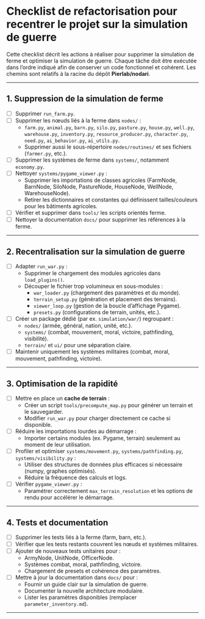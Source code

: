 # Checklist de refactorisation pour recentrer le projet sur la simulation de guerre

Cette checklist décrit les actions à réaliser pour supprimer la simulation de ferme et optimiser la simulation de guerre. Chaque tâche doit être exécutée dans l’ordre indiqué afin de conserver un code fonctionnel et cohérent. Les chemins sont relatifs à la racine du dépôt **Pierlab/nodari**.

---

## 1. Suppression de la simulation de ferme

- [ ] Supprimer `run_farm.py`.
- [ ] Supprimer les nœuds liés à la ferme dans `nodes/` :
  - `farm.py`, `animal.py`, `barn.py`, `silo.py`, `pasture.py`, `house.py`, `well.py`, `warehouse.py`, `inventory.py`, `resource_producer.py`, `character.py`, `need.py`, `ai_behavior.py`, `ai_utils.py`.
  - Supprimer aussi le sous-répertoire `nodes/routines/` et ses fichiers (`farmer.py`, etc.).
- [ ] Supprimer les systèmes de ferme dans `systems/`, notamment `economy.py`.
- [ ] Nettoyer `systems/pygame_viewer.py` :
  - Supprimer les importations de classes agricoles (FarmNode, BarnNode, SiloNode, PastureNode, HouseNode, WellNode, WarehouseNode).
  - Retirer les dictionnaires et constantes qui définissent tailles/couleurs pour les bâtiments agricoles.
- [ ] Vérifier et supprimer dans `tools/` les scripts orientés ferme.
- [ ] Nettoyer la documentation `docs/` pour supprimer les références à la ferme.

---

## 2. Recentralisation sur la simulation de guerre

- [ ] Adapter `run_war.py` :
  - Supprimer le chargement des modules agricoles dans `load_plugins()`.
  - Découper le fichier trop volumineux en sous-modules :
    - `war_loader.py` (chargement des paramètres et du monde).
    - `terrain_setup.py` (génération et placement des terrains).
    - `viewer_loop.py` (gestion de la boucle d’affichage Pygame).
    - `presets.py` (configurations de terrain, unités, etc.).
- [ ] Créer un package dédié (par ex. `simulation/war/`) regroupant :
  - `nodes/` (armée, général, nation, unité, etc.).
  - `systems/` (combat, mouvement, moral, victoire, pathfinding, visibilité).
  - `terrain/` et `ui/` pour une séparation claire.
- [ ] Maintenir uniquement les systèmes militaires (combat, moral, mouvement, pathfinding, victoire).

---

## 3. Optimisation de la rapidité

- [ ] Mettre en place un **cache de terrain** :
  - Créer un script `tools/precompute_map.py` pour générer un terrain et le sauvegarder.
  - Modifier `run_war.py` pour charger directement ce cache si disponible.
- [ ] Réduire les importations lourdes au démarrage :
  - Importer certains modules (ex. Pygame, terrain) seulement au moment de leur utilisation.
- [ ] Profiler et optimiser `systems/movement.py`, `systems/pathfinding.py`, `systems/visibility.py` :
  - Utiliser des structures de données plus efficaces si nécessaire (numpy, graphes optimisés).
  - Réduire la fréquence des calculs et logs.
- [ ] Vérifier `pygame_viewer.py` :
  - Paramétrer correctement `max_terrain_resolution` et les options de rendu pour accélérer le démarrage.

---

## 4. Tests et documentation

- [ ] Supprimer les tests liés à la ferme (farm, barn, etc.).
- [ ] Vérifier que les tests restants couvrent les nœuds et systèmes militaires.
- [ ] Ajouter de nouveaux tests unitaires pour :
  - ArmyNode, UnitNode, OfficerNode.
  - Systèmes combat, moral, pathfinding, victoire.
  - Chargement de presets et cohérence des paramètres.
- [ ] Mettre à jour la documentation dans `docs/` pour :
  - Fournir un guide clair sur la simulation de guerre.
  - Documenter la nouvelle architecture modulaire.
  - Lister les paramètres disponibles (remplacer `parameter_inventory.md`).

---

